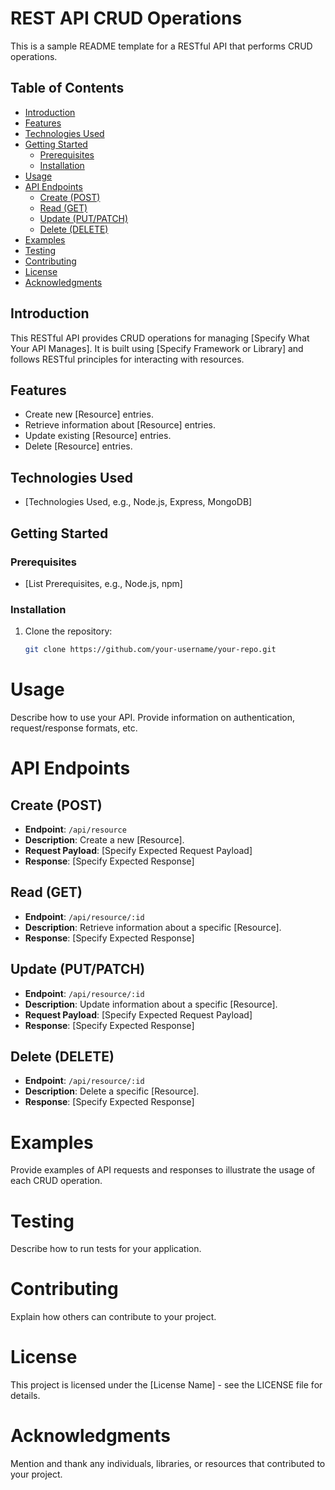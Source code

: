 # REST API CRUD Operations

This is a sample README template for a RESTful API that performs CRUD operations.

## Table of Contents

- [Introduction](#introduction)
- [Features](#features)
- [Technologies Used](#technologies-used)
- [Getting Started](#getting-started)
  - [Prerequisites](#prerequisites)
  - [Installation](#installation)
- [Usage](#usage)
- [API Endpoints](#api-endpoints)
  - [Create (POST)](#create-post)
  - [Read (GET)](#read-get)
  - [Update (PUT/PATCH)](#update-putpatch)
  - [Delete (DELETE)](#delete-delete)
- [Examples](#examples)
- [Testing](#testing)
- [Contributing](#contributing)
- [License](#license)
- [Acknowledgments](#acknowledgments)

## Introduction

This RESTful API provides CRUD operations for managing [Specify What Your API Manages]. It is built using [Specify Framework or Library] and follows RESTful principles for interacting with resources.

## Features

- Create new [Resource] entries.
- Retrieve information about [Resource] entries.
- Update existing [Resource] entries.
- Delete [Resource] entries.

## Technologies Used

- [Technologies Used, e.g., Node.js, Express, MongoDB]


## Getting Started

### Prerequisites

- [List Prerequisites, e.g., Node.js, npm]

### Installation

1. Clone the repository:

   ```bash
   git clone https://github.com/your-username/your-repo.git

# Usage

Describe how to use your API. Provide information on authentication, request/response formats, etc.

# API Endpoints

## Create (POST)

- **Endpoint**: `/api/resource`
- **Description**: Create a new [Resource].
- **Request Payload**: [Specify Expected Request Payload]
- **Response**: [Specify Expected Response]

## Read (GET)

- **Endpoint**: `/api/resource/:id`
- **Description**: Retrieve information about a specific [Resource].
- **Response**: [Specify Expected Response]

## Update (PUT/PATCH)

- **Endpoint**: `/api/resource/:id`
- **Description**: Update information about a specific [Resource].
- **Request Payload**: [Specify Expected Request Payload]
- **Response**: [Specify Expected Response]

## Delete (DELETE)

- **Endpoint**: `/api/resource/:id`
- **Description**: Delete a specific [Resource].
- **Response**: [Specify Expected Response]

# Examples

Provide examples of API requests and responses to illustrate the usage of each CRUD operation.

# Testing

Describe how to run tests for your application.

# Contributing

Explain how others can contribute to your project.

# License

This project is licensed under the [License Name] - see the LICENSE file for details.

# Acknowledgments

Mention and thank any individuals, libraries, or resources that contributed to your project.

